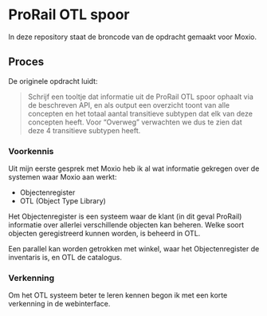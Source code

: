 # ProRail OTL spoor

In deze repository staat de broncode van de opdracht gemaakt voor Moxio.

## Proces

De originele opdracht luidt:

> Schrijf een tooltje dat informatie uit de ProRail OTL spoor ophaalt via de beschreven API, en als output
een overzicht toont van alle concepten en het totaal aantal transitieve subtypen dat elk van deze
concepten heeft. Voor “Overweg” verwachten we dus te zien dat deze 4 transitieve subtypen heeft.

### Voorkennis

Uit mijn eerste gesprek met Moxio heb ik al wat informatie gekregen over de systemen waar Moxio aan werkt:

- Objectenregister
- OTL (Object Type Library)

Het Objectenregister is een systeem waar de klant (in dit geval ProRail) informatie over allerlei verschillende objecten kan beheren. Welke soort objecten geregistreerd kunnen worden, is beheerd in OTL.

Een parallel kan worden getrokken met winkel, waar het Objectenregister de inventaris is, en OTL de catalogus.

### Verkenning

Om het OTL systeem beter te leren kennen begon ik met een korte verkenning in de webinterface.

